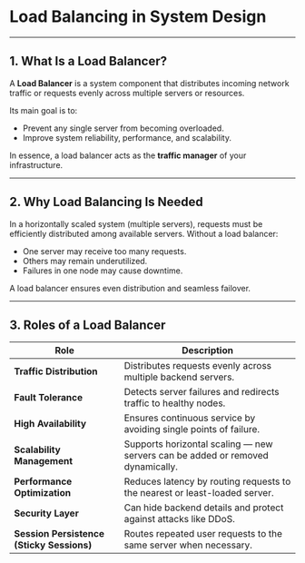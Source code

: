 # Load Balancing in System Design

---

## 1. What Is a Load Balancer?

A **Load Balancer** is a system component that distributes incoming network traffic or requests evenly across multiple servers or resources.

Its main goal is to:

* Prevent any single server from becoming overloaded.
* Improve system reliability, performance, and scalability.

In essence, a load balancer acts as the **traffic manager** of your infrastructure.

---

## 2. Why Load Balancing Is Needed

In a horizontally scaled system (multiple servers), requests must be efficiently distributed among available servers.
Without a load balancer:

* One server may receive too many requests.
* Others may remain underutilized.
* Failures in one node may cause downtime.

A load balancer ensures even distribution and seamless failover.

---

## 3. Roles of a Load Balancer

| Role                                      | Description                                                                    |
| ----------------------------------------- | ------------------------------------------------------------------------------ |
| **Traffic Distribution**                  | Distributes requests evenly across multiple backend servers.                   |
| **Fault Tolerance**                       | Detects server failures and redirects traffic to healthy nodes.                |
| **High Availability**                     | Ensures continuous service by avoiding single points of failure.               |
| **Scalability Management**                | Supports horizontal scaling — new servers can be added or removed dynamically. |
| **Performance Optimization**              | Reduces latency by routing requests to the nearest or least-loaded server.     |
| **Security Layer**                        | Can hide backend details and protect against attacks like DDoS.                |
| **Session Persistence (Sticky Sessions)** | Routes repeated user requests to the same server when necessary.               |
